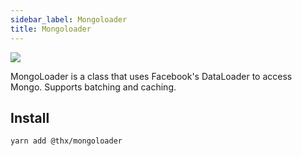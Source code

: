 ```yaml
---
sidebar_label: Mongoloader
title: Mongoloader
---
```


[![](assets/coverage/mongoloader/coverage.svg)](assets/coverage/mongoloader/index.html)

MongoLoader is a class that uses Facebook's DataLoader to access Mongo. Supports batching and caching.

## Install
```
yarn add @thx/mongoloader
```
